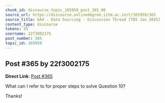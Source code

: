 ```yaml
---
chunk_id: discourse_topic_165959_post_365_00
source_url: https://discourse.onlinedegree.iitm.ac.in/t/165959/365
source_title: GA4 - Data Sourcing - Discussion Thread [TDS Jan 2025]
content_type: discourse
tokens: 55
username: 22f3002175
post_number: 365
topic_id: 165959
---
```


## Post #365 by 22f3002175

**Direct Link**: [Post #365](https://discourse.onlinedegree.iitm.ac.in/t/165959/365)

What can I refer to for proper steps to solve Question 10?

Thanks!
